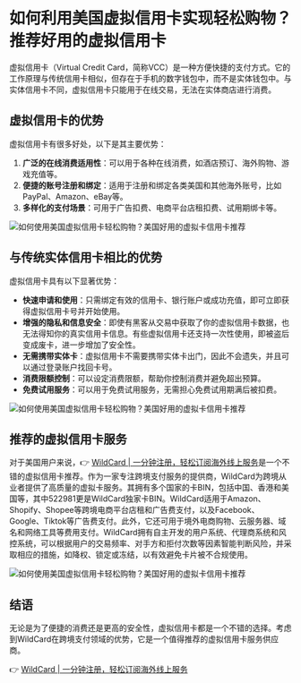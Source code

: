 # 如何利用美国虚拟信用卡实现轻松购物？推荐好用的虚拟信用卡

虚拟信用卡（Virtual Credit Card，简称VCC）是一种方便快捷的支付方式。它的工作原理与传统信用卡相似，但存在于手机的数字钱包中，而不是实体钱包中。与实体信用卡不同，虚拟信用卡只能用于在线交易，无法在实体商店进行消费。

## 虚拟信用卡的优势

虚拟信用卡有很多好处，以下是其主要优势：

1. **广泛的在线消费适用性**：可以用于各种在线消费，如酒店预订、海外购物、游戏充值等。
2. **便捷的账号注册和绑定**：适用于注册和绑定各类美国和其他海外账号，比如PayPal、Amazon、eBay等。
3. **多样化的支付场景**：可用于广告扣费、电商平台店租扣费、试用期绑卡等。

![如何使用美国虚拟信用卡轻松购物？美国好用的虚拟卡信用卡推荐](https://bbtdd.com/img/94088085421397.webp)

## 与传统实体信用卡相比的优势

虚拟信用卡具有以下显著优势：

- **快速申请和使用**：只需绑定有效的信用卡、银行账户或成功充值，即可立即获得虚拟信用卡号并开始使用。
- **增强的隐私和信息安全**：即使有黑客从交易中获取了你的虚拟信用卡数据，也无法得知你的真实信用卡信息。有些虚拟信用卡还支持一次性使用，即被盗后变成废卡，进一步增加了安全性。
- **无需携带实体卡**：虚拟信用卡不需要携带实体卡出门，因此不会遗失，并且可以通过登录账户找回卡号。
- **消费限额控制**：可以设定消费限额，帮助你控制消费并避免超出预算。
- **免费试用服务**：可以用于免费试用服务，无需担心免费试用期满后被扣费。

![如何使用美国虚拟信用卡轻松购物？美国好用的虚拟卡信用卡推荐](https://bbtdd.com/img/442812482.webp)

## 推荐的虚拟信用卡服务

对于美国用户来说，👉 [WildCard | 一分钟注册，轻松订阅海外线上服务](https://bbtdd.com/WildCard)是一个不错的虚拟信用卡推荐。作为一家专注跨境支付服务的提供商，WildCard为跨境从业者提供了高质量的虚拟卡服务。其拥有多个国家的卡BIN，包括中国、香港和美国等，其中522981更是WildCard独家卡BIN。WildCard适用于Amazon、Shopify、Shopee等跨境电商平台店租和广告费支付，以及Facebook、Google、Tiktok等广告费支付。此外，它还可用于境外电商购物、云服务器、域名和网络工具等费用支付。WildCard拥有自主开发的用户系统、代理商系统和风控系统，可以根据用户的交易频率、对手方和拒付次数等因素智能判断风险，并采取相应的措施，如降权、锁定或冻结，以有效避免卡片被不合规使用。

![如何使用美国虚拟信用卡轻松购物？美国好用的虚拟卡信用卡推荐](https://bbtdd.com/img/324545276.webp)

## 结语

无论是为了便捷的消费还是更高的安全性，虚拟信用卡都是一个不错的选择。考虑到WildCard在跨境支付领域的优势，它是一个值得推荐的虚拟信用卡服务供应商。

👉 [WildCard | 一分钟注册，轻松订阅海外线上服务](https://bbtdd.com/WildCard)